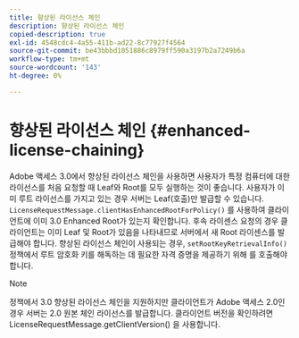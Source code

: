 ```yaml
---
title: 향상된 라이선스 체인
description: 향상된 라이선스 체인
copied-description: true
exl-id: 4548cdc4-4a55-411b-ad22-8c77927f4564
source-git-commit: be43bbbd1051886c8979ff590a3197b2a7249b6a
workflow-type: tm+mt
source-wordcount: '143'
ht-degree: 0%

---
```


# 향상된 라이선스 체인 {#enhanced-license-chaining}

Adobe 액세스 3.0에서 향상된 라이선스 체인을 사용하면 사용자가 특정 컴퓨터에 대한 라이선스를 처음 요청할 때 Leaf와 Root를 모두 실행하는 것이 좋습니다. 사용자가 이미 루트 라이선스를 가지고 있는 경우 서버는 Leaf(호출)만 발급할 수 있습니다. `LicenseRequestMessage.clientHasEnhancedRootForPolicy()` 를 사용하여 클라이언트에 이미 3.0 Enhanced Root가 있는지 확인합니다. 후속 라이센스 요청의 경우 클라이언트는 이미 Leaf 및 Root가 있음을 나타내므로 서버에서 새 Root 라이센스를 발급해야 합니다. 향상된 라이선스 체인이 사용되는 경우, `setRootKeyRetrievalInfo()` 정책에서 루트 암호화 키를 해독하는 데 필요한 자격 증명을 제공하기 위해 를 호출해야 합니다.

>[!NOTE]
>
>정책에서 3.0 향상된 라이선스 체인을 지원하지만 클라이언트가 Adobe 액세스 2.0인 경우 서버는 2.0 원본 체인 라이선스를 발급합니다. 클라이언트 버전을 확인하려면 LicenseRequestMessage.getClientVersion() 을 사용합니다.
